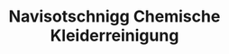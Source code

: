 ---
title: "Navisotschnigg Chemische Kleiderreinigung"
url: /guntramsdorf/navisotschnigg-chemische-kleiderreinigung/
shop: Wäscherei
---